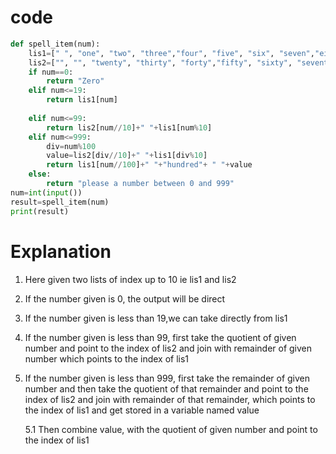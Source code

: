 # code

```python
def spell_item(num):
    lis1=[" ", "one", "two", "three","four", "five", "six", "seven","eight", "nine","ten", "eleven", "twelve","thirteen", "fourteen","fifteen","sixteen","seventeen","eighteen","nineteen"]
    lis2=["", "", "twenty", "thirty", "forty","fifty", "sixty", "seventy", "eighty","ninety"]
    if num==0:
        return "Zero"
    elif num<=19:
        return lis1[num]
        
    elif num<=99:
        return lis2[num//10]+" "+lis1[num%10]
    elif num<=999:
        div=num%100
        value=lis2[div//10]+" "+lis1[div%10]
        return lis1[num//100]+" "+"hundred"+ " "+value
    else:
        return "please a number between 0 and 999"
num=int(input())
result=spell_item(num)
print(result)


```
# Explanation

 1. Here given  two lists of index up to 10 ie lis1 and lis2
 2. If the number given is 0, the output will be direct
 3. If the number given is less than 19,we can take directly from lis1
 4. If the number given is less than 99, first take the quotient of given number and point to the index of lis2 and join with remainder of given number which points to the index     of lis1
 5. If the number given is less than 999, first take the remainder of given number and  then take the quotient of that remainder and point to the index of lis2 and join with remainder of that remainder, which points to the index of lis1 and get stored in a variable named value
 
    5.1  Then combine value, with the quotient of given number  and point to the index of lis1
 
